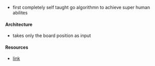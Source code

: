 - first completely self taught go algorithmn to achieve super human abilites

#### Architecture 
- takes only the board position as input



#### Resources 
- [link](https://arxiv.org/pdf/1712.01815.pdf)
